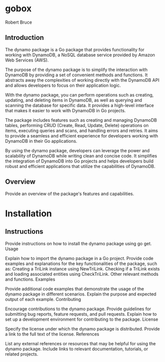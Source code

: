 # gobox
Robert Bruce

## Introduction

The dynamo package is a Go package that provides functionality for working with DynamoDB, a NoSQL database service provided by Amazon Web Services (AWS).

The purpose of the dynamo package is to simplify the interaction with DynamoDB by providing a set of convenient methods and functions. It abstracts away the complexities of working directly with the DynamoDB API and allows developers to focus on their application logic.

With the dynamo package, you can perform operations such as creating, updating, and deleting items in DynamoDB, as well as querying and scanning the database for specific data. It provides a high-level interface that makes it easier to work with DynamoDB in Go projects.

The package includes features such as creating and managing DynamoDB tables, performing CRUD (Create, Read, Update, Delete) operations on items, executing queries and scans, and handling errors and retries. It aims to provide a seamless and efficient experience for developers working with DynamoDB in their Go applications.

By using the dynamo package, developers can leverage the power and scalability of DynamoDB while writing clean and concise code. It simplifies the integration of DynamoDB into Go projects and helps developers build robust and efficient applications that utilize the capabilities of DynamoDB.

## Overview

Provide an overview of the package's features and capabilities.

# Installation


## Instructions 
Provide instructions on how to install the dynamo package using go get.
Usage

Explain how to import the dynamo package in a Go project.
Provide code examples and explanations for the key functionalities of the package, such as:
Creating a TriLink instance using NewTriLink.
Checking if a TriLink exists and loading associated entities using CheckTriLink.
Other relevant methods and functions.
Examples

Provide additional code examples that demonstrate the usage of the dynamo package in different scenarios.
Explain the purpose and expected output of each example.
Contributing

Encourage contributions to the dynamo package.
Provide guidelines for submitting bug reports, feature requests, and pull requests.
Explain how to set up a development environment for contributing to the package.
License

Specify the license under which the dynamo package is distributed.
Provide a link to the full text of the license.
References

List any external references or resources that may be helpful for using the dynamo package.
Include links to relevant documentation, tutorials, or related projects.